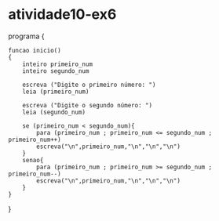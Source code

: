 # atividade10-ex6
programa
{
	
	funcao inicio()
	{
		inteiro primeiro_num
		inteiro segundo_num

		escreva ("Digite o primeiro número: ")
		leia (primeiro_num)

		escreva ("Digite o segundo número: ")
		leia (segundo_num)

		se (primeiro_num < segundo_num){
			para (primeiro_num ; primeiro_num <= segundo_num ; primeiro_num++)
			escreva("\n",primeiro_num,"\n","\n","\n")
		}
		senao{
			para (primeiro_num ; primeiro_num >= segundo_num ; primeiro_num--)
			escreva("\n",primeiro_num,"\n","\n","\n")
		}
	}
}
